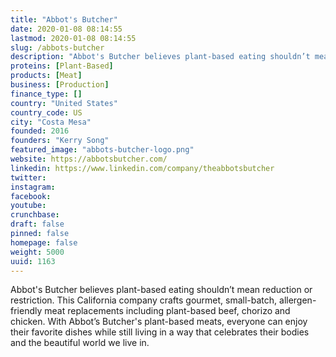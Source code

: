 ```yaml
---
title: "Abbot's Butcher"
date: 2020-01-08 08:14:55
lastmod: 2020-01-08 08:14:55
slug: /abbots-butcher
description: "Abbot's Butcher believes plant-based eating shouldn’t mean reduction or restriction. This California company crafts gourmet, small-batch, allergen-friendly meat replacements including plant-based beef, chorizo and chicken. With Abbot’s Butcher's plant-based meats, everyone can enjoy their favorite dishes while still living in a way that celebrates their bodies and the beautiful world we live in."
proteins: [Plant-Based]
products: [Meat]
business: [Production]
finance_type: []
country: "United States"
country_code: US
city: "Costa Mesa"
founded: 2016
founders: "Kerry Song"
featured_image: "abbots-butcher-logo.png"
website: https://abbotsbutcher.com/
linkedin: https://www.linkedin.com/company/theabbotsbutcher
twitter: 
instagram: 
facebook: 
youtube: 
crunchbase: 
draft: false
pinned: false
homepage: false
weight: 5000
uuid: 1163
---
```

Abbot's Butcher believes plant-based eating shouldn’t mean reduction or restriction. This California company crafts gourmet, small-batch, allergen-friendly meat replacements including plant-based beef, chorizo and chicken. With Abbot’s Butcher's plant-based meats, everyone can enjoy their favorite dishes while still living in a way that celebrates their bodies and the beautiful world we live in.
